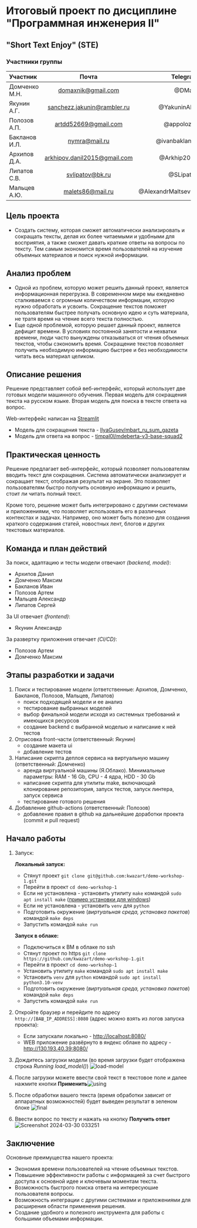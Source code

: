 # Итоговый проект по дисциплине "Программная инженерия II"

## "Short Text Enjoy" (STE)

### Участники группы

| Участник      |            Почта               |                  Telegram |
|:--------------|:------------------------------:|--------------------------:|
| Домченко М.Н. |   <domaxnik@gmail.com>         |                    @DMaxr |
| Якунин А.Г.   |  <sanchezz.jakunin@rambler.ru> |              @YakuninAlex |
| Полозов А.П.  |     <artdd52669@gmail.com>     |                @appolozov |
| Бакланов И.Л. |         <nymra@mail.ru>        |             @ivanbaklanov |
| Архипов Д.А.  | <arkhipov.danil2015@gmail.com> |               @Arkhip2000 |
| Липатов С.В.  |    <svlipatov@bk.ru>           |               @SLipatov   |
| Мальцев А.Ю.  |        <malets86@mail.ru>      |        @AlexandrMaltsev86 |

## Цель проекта

- Создать систему, которая сможет автоматически анализировать и сокращать тексты, делая их более
читаемыми и удобными для восприятия, а также сможет давать краткие ответы на вопросы по тексту. Тем самым экономится время пользователей на изучение объемных материалов и поиск нужной информации.

## Анализ проблем

- Одной из проблем, которую может решить данный проект, является информационная перегрузка.
В современном мире мы ежедневно сталкиваемся с огромным количеством информации, которую нужно
обработать и усвоить. Сокращение текстов поможет пользователям быстрее получать основную идею и
суть материала, не тратя время на чтение всего текста полностью.
- Еще одной проблемой, которую решает данный проект, является дефицит времени. В условиях
постоянной занятости и нехватки времени, люди часто вынуждены отказываться от чтения
объемных текстов, чтобы сэкономить время. Сокращение текстов позволяет получить необходимую
информацию быстрее и без необходимости читать весь материал целиком.

## Описание решения

Решение представляет собой веб-интерфейс, который использует две готовых модели машинного
обучения. Первая модель для сокращения текста на русском языке. Вторая модель для поиска в тексте ответа на вопрос.

Web-интерфейс написан на [Streamlit](https://streamlit.io/)

- Модель для сокращения текста - [IlyaGusev/mbart_ru_sum_gazeta](https://huggingface.co/IlyaGusev/mbart_ru_sum_gazeta)
- Модель для ответа на вопрос - [timpal0l/mdeberta-v3-base-squad2](https://huggingface.co/timpal0l/mdeberta-v3-base-squad2)

## Практическая ценность

Решение предлагает веб-интерфейс, который позволяет пользователям вводить текст для сокращения.
Система автоматически анализирует и сокращает текст, отображая результат на экране.
Это позволяет пользователям быстро получить основную информацию и решить, стоит ли читать полный текст.

Кроме того, решение может быть интегрировано с другими системами и приложениями, что позволяет
использовать его в различных контекстах и задачах. Например, оно может быть полезно для создания
краткого содержания статей, новостных лент, блогов и других текстовых материалов.

## Команда и план действий

За поиск, адаптацию и тесты модели отвечают *(backend, model)*:

- Архипов Данил
- Домченко Максим
- Бакланов Иван
- Полозов Артем
- Мальцев Александр
- Липатов Сергей

За UI отвечает *(frontend)*:

- Якунин Александр

За развертку приложения отвечает *(CI/CD)*:

- Полозов Артем
- Домченко Максим

## Этапы разработки и задачи

1. Поиск и тестирование модели (ответственные: Архипов, Домченко, Бакланов, Полозов, Мальцев, Липатов)
    - поиск подходящей модели и ее анализ
    - тестирование выбранных моделей
    - выбор финальной модели исходя из системных требований и имеющихся ресурсов
    - создание backend с выбранной моделью и написание к ней тестов
2. Отрисовка front-части (ответственный: Якунин)
    - создание макета ui
    - добавление тестов
3. Написание скрипта деплоя сервиса на виртуальную машину (ответственный: Домченко)
    - аренда виртуальной машины (Я.Облако). Минимальные параметры: RAM - 16 Gb, CPU - 4 ядра, HDD - 30 Gb
    - написание скрипта для утилиты make, включающий клонирование репозитория, запуск тестов, запуск линтера, запуск сервиса
    - тестирование готового решения
4. Добавление github-actions (ответственный: Полозов)
    - добавление правил в github на дальнейшие доработки проекта (commit и pull request)
  
## Начало работы

1. Запуск:

   __Локальный запуск:__

   - Стянут проект `git clone git@github.com:kwazart/demo-workshop-1.git`
   - Перейти в проект `cd demo-workshop-1`
   - Если не установлена - установить утилиту `make` командой `sudo apt install make` ([пример установки для windows](https://stackoverflow.com/questions/32127524/how-to-install-and-use-make-in-windows))
   - Если не установлена - установить `venv` для `python`
   - Подготовить окружение (*виртуальная среда, установка пакетов*) командой `make deps`
   - Запустить командой `make run`

   __Запуск в облаке:__

   - Подключиться к ВМ в облаке по ssh
   - Стянут проект по https `git clone https://github.com/kwazart/demo-workshop-1.git`
   - Перейти в проект `cd demo-workshop-1`
   - Установить утилиту `make` командой `sudo apt install make`
   - Установить `venv` для `python` командой `sudo apt install python3.10-venv`
   - Подготовить окружение (*виртуальная среда, установка пакетов*) командой `make deps`
   - Запустить командой `make run`

2. Откройте браузер и перейдите по адресу `http://[ВАШ_IP_ADDRESS]:8080` (адрес можно взять из логов запуска проекта):
   - Если запускали локально - <http://localhost:8080/>
   - WEB приложение развёрнуто в яндекс облаке по адресу - <http://130.193.40.39:8080/>
3. Дождитесь загрузки модели (во время загрузки будет отображена строка *Running load_model()*) ![load-model](https://github.com/kwazart/demo-workshop-1/assets/46990077/416ab68a-16ea-448d-a1e7-60cd000b9fea)
4. После загрузки можете ввести свой текст в текстовое поле и далее нажмите кнопки __Применить__![using](https://github.com/kwazart/demo-workshop-1/assets/46990077/37401c25-9105-4022-8d2d-eb311c641f26)
5. После обработки вашего текста (время обработки зависит от аппаратных возможностей) будет выведен результат в зеленом блоке ![final](https://github.com/kwazart/demo-workshop-1/assets/46990077/f66f8bb0-5ba9-412f-97e1-d3158c1bb0c2)
6. Ввести вопрос по тексту и нажать на кнопку __Получить ответ__ ![Screenshot 2024-03-30 033251](https://github.com/kwazart/demo-workshop-1/assets/86611399/093d58e8-6b9a-4603-8e3e-fe1d7eca9a15)

## Заключение

Основные преимущества нашего проекта:

- Экономия времени пользователей на чтение объемных текстов.
- Повышение эффективности работы с информацией за счет быстрого доступа к основной идее и ключевым моментам текста.
- Возможность быстрого поиска ответа на интересуюшие пользователя вопросы.
- Возможность интеграции с другими системами и приложениями для расширения области применения решения.
- Создание удобного и полезного инструмента для работы с большими объемами информации.
